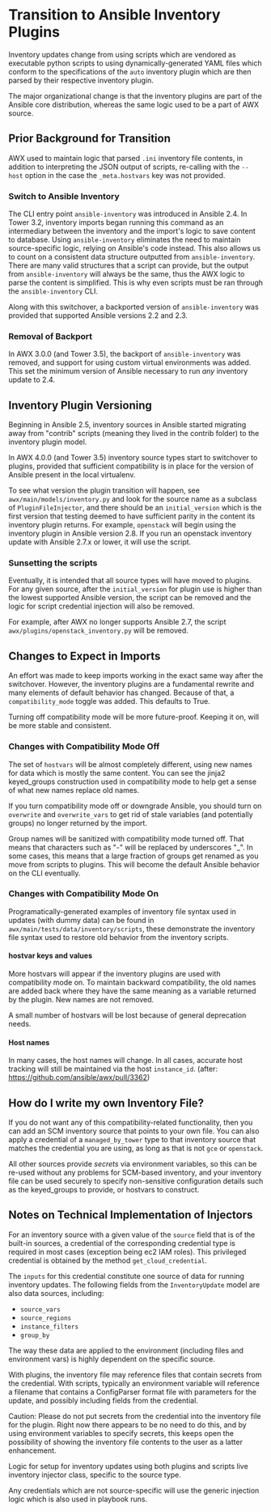 # Transition to Ansible Inventory Plugins
Inventory updates change from using scripts which are vendored as executable
python scripts to using dynamically-generated
YAML files which conform to the specifications of the `auto` inventory plugin
which are then parsed by their respective inventory plugin.

The major organizational change is that the inventory plugins are
part of the Ansible core distribution, whereas the same logic used to
be a part of AWX source.

## Prior Background for Transition

AWX used to maintain logic that parsed `.ini` inventory file contents,
in addition to interpreting the JSON output of scripts, re-calling with
the `--host` option in the case the `_meta.hostvars` key was not provided.

### Switch to Ansible Inventory

The CLI entry point `ansible-inventory` was introduced in Ansible 2.4.
In Tower 3.2, inventory imports began running this command
as an intermediary between the inventory and
the import's logic to save content to database. Using `ansible-inventory`
eliminates the need to maintain source-specific logic,
relying on Ansible's code instead. This also allows us to
count on a consistent data structure outputted from `ansible-inventory`.
There are many valid structures that a script can provide, but the output
from `ansible-inventory` will always be the same,
thus the AWX logic to parse the content is simplified.
This is why even scripts must be ran through the `ansible-inventory` CLI.

Along with this switchover, a backported version of
`ansible-inventory` was provided that supported Ansible versions 2.2 and 2.3.

### Removal of Backport

In AWX 3.0.0 (and Tower 3.5), the backport of `ansible-inventory`
was removed, and support for using custom virtual environments was added.
This set the minimum version of Ansible necessary to run _any_
inventory update to 2.4.

## Inventory Plugin Versioning

Beginning in Ansible 2.5, inventory sources in Ansible started migrating
away from "contrib" scripts (meaning they lived in the contrib folder)
to the inventory plugin model.

In AWX 4.0.0 (and Tower 3.5) inventory source types start to switchover
to plugins, provided that sufficient compatibility is in place for
the version of Ansible present in the local virtualenv.

To see what version the plugin transition will happen, see
`awx/main/models/inventory.py` and look for the source name as a
subclass of `PluginFileInjector`, and there should be an `initial_version`
which is the first version that testing deemed to have sufficient parity
in the content its inventory plugin returns. For example, `openstack` will
begin using the inventory plugin in Ansible version 2.8.
If you run an openstack inventory update with Ansible
2.7.x or lower, it will use the script.

### Sunsetting the scripts

Eventually, it is intended that all source types will have moved to
plugins. For any given source, after the `initial_version` for plugin use
is higher than the lowest supported Ansible version, the script can be
removed and the logic for script credential injection will also be removed.

For example, after AWX no longer supports Ansible 2.7, the script
`awx/plugins/openstack_inventory.py` will be removed.

## Changes to Expect in Imports

An effort was made to keep imports working in the exact same way after
the switchover. However, the inventory plugins are a fundamental rewrite
and many elements of default behavior has changed. Because of that,
a `compatibility_mode` toggle was added. This defaults to True.

Turning off compatibility mode will be more future-proof.
Keeping it on, will be more stable and consistent.

### Changes with Compatibility Mode Off

The set of `hostvars` will be almost completely different, using new names
for data which is mostly the same content. You can see the jinja2 keyed_groups
construction used in compatibility mode to help get a sense of what
new names replace old names.

If you turn compatibility mode off or downgrade Ansible, you should
turn on `overwrite` and `overwrite_vars` to get rid of stale
variables (and potentially groups) no longer returned by the import.

Group names will be sanitized with compatibility mode turned off.
That means that characters such as "-" will
be replaced by underscores "\_". In some cases, this means that a large
fraction of groups get renamed as you move from scripts to plugins.
This will become the default Ansible behavior on the CLI eventually.

### Changes with Compatibility Mode On

Programatically-generated examples of inventory file syntax used in
updates (with dummy data) can be found in `awx/main/tests/data/inventory/scripts`,
these demonstrate the inventory file syntax used to restore old behavior
from the inventory scripts.

#### hostvar keys and values

More hostvars will appear if the inventory plugins are used with compatibility
mode on. To maintain backward compatibility,
the old names are added back where they have the same meaning as a
variable returned by the plugin. New names are not removed.

A small number of hostvars will be lost because of general deprecation needs.

#### Host names

In many cases, the host names will change. In all cases, accurate host
tracking will still be maintained via the host `instance_id`.
(after: https://github.com/ansible/awx/pull/3362)

## How do I write my own Inventory File?

If you do not want any of this compatibility-related functionality, then
you can add an SCM inventory source that points to your own file.
You can also apply a credential of a `managed_by_tower` type to that inventory
source that matches the credential you are using, as long as that is
not `gce` or `openstack`.

All other sources provide _secrets_ via environment variables, so this
can be re-used without any problems for SCM-based inventory, and your
inventory file can be used securely to specify non-sensitive configuration
details such as the keyed_groups to provide, or hostvars to construct.

## Notes on Technical Implementation of Injectors

For an inventory source with a given value of the `source` field that is
of the built-in sources, a credential of the corresponding
credential type is required in most cases (exception being ec2 IAM roles).
This privileged credential is obtained by the method `get_cloud_credential`.

The `inputs` for this credential constitute one source of data for running
inventory updates. The following fields from the
`InventoryUpdate` model are also data sources, including:

 - `source_vars`
 - `source_regions`
 - `instance_filters`
 - `group_by`

The way these data are applied to the environment (including files and 
environment vars) is highly dependent on the specific source.

With plugins, the inventory file may reference files that contain secrets
from the credential. With scripts, typically an environment variable
will reference a filename that contains a ConfigParser format file with
parameters for the update, and possibly including fields from the credential.

Caution: Please do not put secrets from the credential into the
inventory file for the plugin. Right now there appears to be no need to do
this, and by using environment variables to specify secrets, this keeps
open the possibility of showing the inventory file contents to the user
as a latter enhancement.

Logic for setup for inventory updates using both plugins and scripts live
inventory injector class, specific to the source type.

Any credentials which are not source-specific will use the generic
injection logic which is also used in playbook runs.
